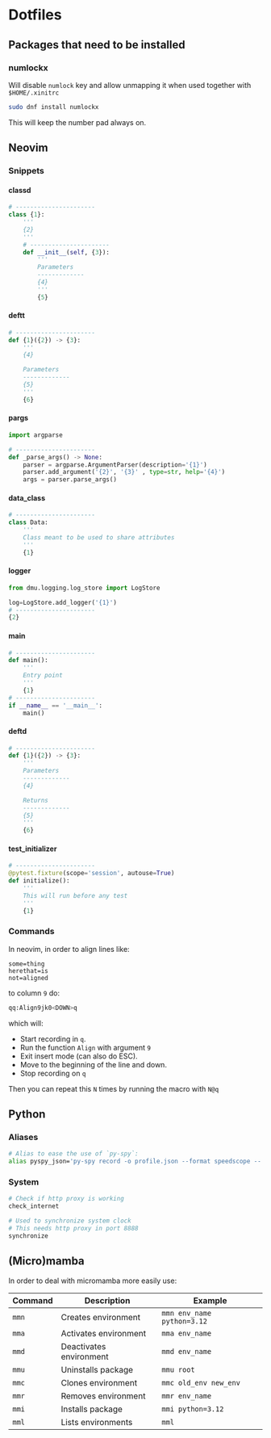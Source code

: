 # Dotfiles

## Packages that need to be installed

### numlockx

Will disable `numlock` key and allow unmapping it
when used together with `$HOME/.xinitrc`

```bash
sudo dnf install numlockx
```

This will keep the number pad always on.

## Neovim

### Snippets

#### classd
```python
# ----------------------
class {1}:
    '''
    {2}
    '''
    # ----------------------
    def __init__(self, {3}):
        '''
        Parameters
        -------------
        {4}
        '''
        {5}
```

#### deftt
```python
# ----------------------
def {1}({2}) -> {3}:
    '''
    {4}

    Parameters 
    -------------
    {5}
    '''
    {6}
```

#### pargs
```python
import argparse

# ----------------------
def _parse_args() -> None:
    parser = argparse.ArgumentParser(description='{1}')
    parser.add_argument('{2}', '{3}' , type=str, help='{4}')
    args = parser.parse_args()
```

#### data_class
```python
# ----------------------
class Data:
    '''
    Class meant to be used to share attributes
    '''
    {1}
```

#### logger
```python
from dmu.logging.log_store import LogStore

log=LogStore.add_logger('{1}')
# ----------------------
{2}
```

#### main
```python
# ----------------------
def main():
    '''
    Entry point
    '''
    {1}
# ----------------------
if __name__ == '__main__':
    main()
```

#### deftd
```python
# ----------------------
def {1}({2}) -> {3}:
    '''
    Parameters
    -------------
    {4}

    Returns
    -------------
    {5}
    '''
    {6}
```

#### test_initializer
```python
# ----------------------
@pytest.fixture(scope='session', autouse=True)
def initialize():
    '''
    This will run before any test
    '''
    {1}
```

### Commands 

In neovim, in order to align lines like:

```pyhon
some=thing
herethat=is
not=aligned
```

to column `9` do:

```bash
qq:Align9jk0<DOWN>q
```

which will:

- Start recording in `q`.
- Run the function `Align` with argument `9`
- Exit insert mode (can also do ESC).
- Move to the beginning of the line and down.
- Stop recording on `q`

Then you can repeat this `N` times by running the macro with `N@q`


## Python

### Aliases 

```bash
# Alias to ease the use of `py-spy`:
alias pyspy_json='py-spy record -o profile.json --format speedscope --'
```

### System

```bash
# Check if http proxy is working
check_internet
```

```bash
# Used to synchronize system clock
# This needs http proxy in port 8888
synchronize
```

## (Micro)mamba

In order to deal with micromamba more easily use:

| Command | Description             | Example                    |
| ------- | ----------------------- | -------------------------- |
| `mmn`   | Creates environment     | `mmn env_name python=3.12` |
| `mma`   | Activates environment   | `mma env_name`             |
| `mmd`   | Deactivates environment | `mmd env_name`             |
| `mmu`   | Uninstalls package      | `mmu root`                 |
| `mmc`   | Clones environment      | `mmc old_env new_env`      |
| `mmr`   | Removes environment     | `mmr env_name`             |
| `mmi`   | Installs package        | `mmi python=3.12`          |
| `mml`   | Lists environments      | `mml`                      |


